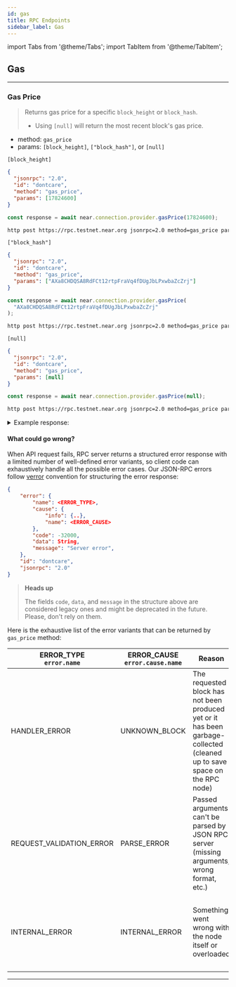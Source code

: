 ```yaml
---
id: gas
title: RPC Endpoints
sidebar_label: Gas
---
```


import Tabs from '@theme/Tabs';
import TabItem from '@theme/TabItem';


## Gas

---

### Gas Price

> Returns gas price for a specific `block_height` or `block_hash`.
>
> - Using `[null]` will return the most recent block's gas price.

- method: `gas_price`
- params: `[block_height]`, `["block_hash"]`, or `[null]`

`[block_height]`

<Tabs>
<TabItem value="json" label="JSON" default>

```json
{
  "jsonrpc": "2.0",
  "id": "dontcare",
  "method": "gas_price",
  "params": [17824600]
}
```

</TabItem>
<TabItem value="js" label="JavaScript">

```js
const response = await near.connection.provider.gasPrice(17824600);
```

</TabItem>
<TabItem value="http" label="HTTPie">

```bash
http post https://rpc.testnet.near.org jsonrpc=2.0 method=gas_price params:='[17824600]' id=dontcare
```

</TabItem>
</Tabs>

`["block_hash"]`

<Tabs>
<TabItem value="json" label="JSON" default>

```json
{
  "jsonrpc": "2.0",
  "id": "dontcare",
  "method": "gas_price",
  "params": ["AXa8CHDQSA8RdFCt12rtpFraVq4fDUgJbLPxwbaZcZrj"]
}
```

</TabItem>
<TabItem value="js" label="JavaScript">

```js
const response = await near.connection.provider.gasPrice(
  "AXa8CHDQSA8RdFCt12rtpFraVq4fDUgJbLPxwbaZcZrj"
);
```

</TabItem>
<TabItem value="http" label="HTTPie">

```bash
http post https://rpc.testnet.near.org jsonrpc=2.0 method=gas_price params:='["AXa8CHDQSA8RdFCt12rtpFraVq4fDUgJbLPxwbaZcZrj"]' id=dontcare
```

</TabItem>
</Tabs>

`[null]`

<Tabs>
<TabItem value="json" label="JSON" default>

```json
{
  "jsonrpc": "2.0",
  "id": "dontcare",
  "method": "gas_price",
  "params": [null]
}
```

</TabItem>
<TabItem value="js" label="JavaScript">

```js
const response = await near.connection.provider.gasPrice(null);
```

</TabItem>
<TabItem value="http" label="HTTPie">

```bash
http post https://rpc.testnet.near.org jsonrpc=2.0 method=gas_price params:='[null]' id=dontcare
```

</TabItem>
</Tabs>

<details>
<summary>Example response: </summary>
<p>

```json
{
  "jsonrpc": "2.0",
  "result": {
    "gas_price": "100000000"
  },
  "id": "dontcare"
}
```

</p>
</details>

#### What could go wrong?

When API request fails, RPC server returns a structured error response with a limited number of well-defined error variants, so client code can exhaustively handle all the possible error cases. Our JSON-RPC errors follow [verror](https://github.com/joyent/node-verror) convention for structuring the error response:


```json
{
    "error": {
        "name": <ERROR_TYPE>,
        "cause": {
            "info": {..},
            "name": <ERROR_CAUSE>
        },
        "code": -32000,
        "data": String,
        "message": "Server error",
    },
    "id": "dontcare",
    "jsonrpc": "2.0"
}
```

> **Heads up**
>
> The fields `code`, `data`, and `message` in the structure above are considered legacy ones and might be deprecated in the future. Please, don't rely on them.

Here is the exhaustive list of the error variants that can be returned by `gas_price` method:

<table>
  <thead>
    <tr>
      <th>
        ERROR_TYPE<br />
        <code>error.name</code>
      </th>
      <th>ERROR_CAUSE<br /><code>error.cause.name</code></th>
      <th>Reason</th>
      <th>Solution</th>
    </tr>
  </thead>
  <tbody>
    <tr>
      <td>HANDLER_ERROR</td>
      <td>UNKNOWN_BLOCK</td>
      <td>The requested block has not been produced yet or it has been garbage-collected (cleaned up to save space on the RPC node)</td>
      <td>
        <ul>
          <li>Check that the requested block is legit</li>
          <li>If the block had been produced more than 5 epochs ago, try to send your request to an archival node</li>
        </ul>
      </td>
    </tr>
    <tr>
      <td>REQUEST_VALIDATION_ERROR</td>
      <td>PARSE_ERROR</td>
      <td>Passed arguments can't be parsed by JSON RPC server (missing arguments, wrong format, etc.)</td>
      <td>
        <ul>
          <li>Check the arguments passed and pass the correct ones</li>
          <li>Check <code>error.cause.info</code> for more details</li>
        </ul>
      </td>
    </tr>
    <tr>
      <td>INTERNAL_ERROR</td>
      <td>INTERNAL_ERROR</td>
      <td>Something went wrong with the node itself or overloaded</td>
      <td>
        <ul>
          <li>Try again later</li>
          <li>Send a request to a different node</li>
          <li>Check <code>error.cause.info</code> for more details</li>
        </ul>
      </td>
    </tr>
  </tbody>
</table>

---
